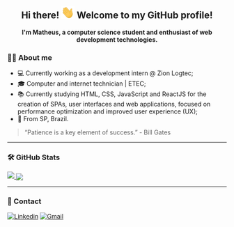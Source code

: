 <h2 align="center">
    Hi there! <img src="https://raw.githubusercontent.com/ABSphreak/ABSphreak/master/gifs/Hi.gif" width="30px"> Welcome to my GitHub profile!
</h2>

<p align="center">
    <b>I'm Matheus, a computer science student and enthusiast of web development technologies.</b>
</p>

### 👨‍💻 About me
<ul>
  <li>💻 Currently working as a development intern @ Zion Logtec;</li>
  <li>🎓 Computer and internet technician | ETEC;</li>
  <li>📚 Currently studying HTML, CSS, JavaScript and ReactJS for the creation of SPAs, user interfaces and web applications, focused on performance optimization and improved user experience (UX);</li>
  <li>📍 From SP, Brazil.</li>
  <!-- <li>📫 How to reach me: mathribe2020@gmail.com</li>-->
</ul>

> “Patience is a key element of success.” - Bill Gates

***
### 🛠️ GitHub Stats

<a href="https://github.com/mathrb22?tab=repositories">
  <img src="https://metrics.lecoq.io/mathrb22?base.activity=0&base.community=0&languages=1&followup=1" />
</a>

<a href="https://github.com/mathrb22">
  <img align="center" src="https://github-readme-stats.vercel.app/api?username=mathrb22&show_icons=true&theme=merko" />
</a>

***
### 📲 Contact

  <a href="https://www.linkedin.com/in/matheus-ribeiro-dev/"><img src="https://img.shields.io/badge/-LinkedIn-0270AD?style=flat-square&logo=Linkedin&logoColor=white&link=https://www.linkedin.com/in/matheus-ribeiro-dev/" alt="Linkedin"/></a>
  <a href="mailto:mathribe2020@gmail.com"><img src="https://img.shields.io/badge/-Gmail-E94134?style=flat-square&logo=Gmail&logoColor=white&link=mailto:mathribe2020@gmail.com" alt="Gmail"/></a>

